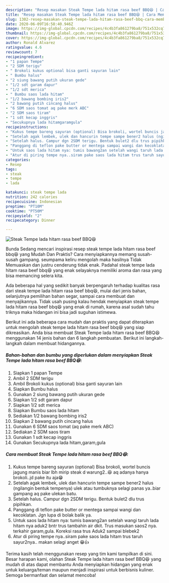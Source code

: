 ```yaml
---
description: "Resep masakan Steak Tempe lada hitam rasa beef BBQ😆 | Cara Membuat Steak Tempe lada hitam rasa beef BBQ😆 Yang Sempurna"
title: "Resep masakan Steak Tempe lada hitam rasa beef BBQ😆 | Cara Membuat Steak Tempe lada hitam rasa beef BBQ😆 Yang Sempurna"
slug: 1302-resep-masakan-steak-tempe-lada-hitam-rasa-beef-bbq-cara-membuat-steak-tempe-lada-hitam-rasa-beef-bbq-yang-sempurna
date: 2020-06-09T16:58:40.946Z
image: https://img-global.cpcdn.com/recipes/4c4b3fa861279ba8/751x532cq70/steak-tempe-lada-hitam-rasa-beef-bbq😆-foto-resep-utama.jpg
thumbnail: https://img-global.cpcdn.com/recipes/4c4b3fa861279ba8/751x532cq70/steak-tempe-lada-hitam-rasa-beef-bbq😆-foto-resep-utama.jpg
cover: https://img-global.cpcdn.com/recipes/4c4b3fa861279ba8/751x532cq70/steak-tempe-lada-hitam-rasa-beef-bbq😆-foto-resep-utama.jpg
author: Ronald Alvarez
ratingvalue: 4.6
reviewcount: 7
recipeingredient:
- "1 papan Tempe"
- "2 SDM terigu"
- " Brokoli kukus optional bisa ganti sayuran lain"
- " Bumbu halus"
- "2 siung bawang putih ukuran gede"
- "1/2 sdt garam dapur"
- "1/2 sdt merica"
- " Bumbu saos lada hitam"
- "1/2 bawang bombing iris2"
- "2 bawang putih cincang halus"
- "6 SDM saos tomat aq pake merk ABC"
- "2 SDM saos tiram"
- "1 sdt kecap inggris"
- "Secukupnya lada hitamgaramgula"
recipeinstructions:
- "Kukus tempe bareng sayuran (optional) Bisa brokoli, wortel buncis jagung manis biar lbh mirip steak d warung2..😆 aq adanya hanya brokoli..jd pake itu aja😁"
- "Setelah agak lembek, ulek dan hancurin tempe sampe bener2 halus (ngilangin bentuk tempenya) ulek atau tumbuknya selagi panas ya..biar gampang aq pake ulekan batu."
- "Setelah halus. Campur dgn 2SDM terigu. Bentuk bulet2 dlu trus pipihkan."
- "Panggang di teflon pake butter or mentega sampai wangi dan kecoklatan. Jgn lupa di bolak balik ya."
- "Untuk saos lada hitam nya: tumis bawang2an setelah wangi taruh lada hitam nya aduk2 bntr trus tambahin air dkit. Trus masukan saos2 nya. terkahir garam,gula. Koreksi rasa trus Aduk2 sampai blebek2"
- "Atur di piring tempe nya..siram pake saos lada hitam trus taruh sayur2nya.. makan selagi anget 😁👍"
categories:
- Resep
tags:
- steak
- tempe
- lada

katakunci: steak tempe lada 
nutrition: 242 calories
recipecuisine: Indonesian
preptime: "PT10M"
cooktime: "PT50M"
recipeyield: "2"
recipecategory: Dinner

---
```



![Steak Tempe lada hitam rasa beef BBQ😆](https://img-global.cpcdn.com/recipes/4c4b3fa861279ba8/751x532cq70/steak-tempe-lada-hitam-rasa-beef-bbq😆-foto-resep-utama.jpg)

Bunda Sedang mencari inspirasi resep steak tempe lada hitam rasa beef bbq😆 yang Mudah Dan Praktis? Cara menyiapkannya memang susah-susah gampang. seumpama keliru mengolah maka hasilnya Tidak Memuaskan dan justru cenderung tidak enak. Padahal steak tempe lada hitam rasa beef bbq😆 yang enak selayaknya memiliki aroma dan rasa yang bisa memancing selera kita.

Ada beberapa hal yang sedikit banyak berpengaruh terhadap kualitas rasa dari steak tempe lada hitam rasa beef bbq😆, mulai dari jenis bahan, selanjutnya pemilihan bahan segar, sampai cara membuat dan menyajikannya. Tidak usah pusing kalau hendak menyiapkan steak tempe lada hitam rasa beef bbq😆 yang enak di rumah, karena asal sudah tahu triknya maka hidangan ini bisa jadi suguhan istimewa.




Berikut ini ada beberapa cara mudah dan praktis yang dapat diterapkan untuk mengolah steak tempe lada hitam rasa beef bbq😆 yang siap dikreasikan. Anda bisa membuat Steak Tempe lada hitam rasa beef BBQ😆 menggunakan 14 jenis bahan dan 6 langkah pembuatan. Berikut ini langkah-langkah dalam membuat hidangannya.

<!--inarticleads1-->

##### Bahan-bahan dan bumbu yang diperlukan dalam menyiapkan Steak Tempe lada hitam rasa beef BBQ😆:

1. Siapkan 1 papan Tempe
1. Ambil 2 SDM terigu
1. Ambil  Brokoli kukus (optional) bisa ganti sayuran lain
1. Siapkan  Bumbu halus
1. Gunakan 2 siung bawang putih ukuran gede
1. Siapkan 1/2 sdt garam dapur
1. Siapkan 1/2 sdt merica
1. Siapkan  Bumbu saos lada hitam
1. Sediakan 1/2 bawang bombing iris2
1. Siapkan 2 bawang putih cincang halus
1. Gunakan 6 SDM saos tomat (aq pake merk ABC)
1. Sediakan 2 SDM saos tiram
1. Gunakan 1 sdt kecap inggris
1. Gunakan Secukupnya lada hitam,garam,gula




<!--inarticleads2-->

##### Cara membuat Steak Tempe lada hitam rasa beef BBQ😆:

1. Kukus tempe bareng sayuran (optional) Bisa brokoli, wortel buncis jagung manis biar lbh mirip steak d warung2..😆 aq adanya hanya brokoli..jd pake itu aja😁
1. Setelah agak lembek, ulek dan hancurin tempe sampe bener2 halus (ngilangin bentuk tempenya) ulek atau tumbuknya selagi panas ya..biar gampang aq pake ulekan batu.
1. Setelah halus. Campur dgn 2SDM terigu. Bentuk bulet2 dlu trus pipihkan.
1. Panggang di teflon pake butter or mentega sampai wangi dan kecoklatan. Jgn lupa di bolak balik ya.
1. Untuk saos lada hitam nya: tumis bawang2an setelah wangi taruh lada hitam nya aduk2 bntr trus tambahin air dkit. Trus masukan saos2 nya. terkahir garam,gula. Koreksi rasa trus Aduk2 sampai blebek2
1. Atur di piring tempe nya..siram pake saos lada hitam trus taruh sayur2nya.. makan selagi anget 😁👍




Terima kasih telah menggunakan resep yang tim kami tampilkan di sini. Besar harapan kami, olahan Steak Tempe lada hitam rasa beef BBQ😆 yang mudah di atas dapat membantu Anda menyiapkan hidangan yang enak untuk keluarga/teman maupun menjadi inspirasi untuk berbisnis kuliner. Semoga bermanfaat dan selamat mencoba!
